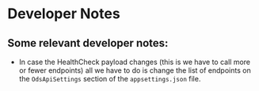 # Developer Notes

## Some relevant developer notes:

- In case the HealthCheck payload changes (this is we have to call more or fewer endpoints) all we have to do is change the list of endpoints on the `OdsApiSettings` section of the `appsettings.json` file.
